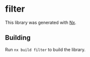 # filter

This library was generated with [Nx](https://nx.dev).

## Building

Run `nx build filter` to build the library.
